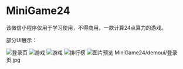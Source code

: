 # MiniGame24
该微信小程序仅用于学习使用，不得商用，一款计算24点算力的游戏。

部分UI展示：

![登录页](https://github.com/KateJun/MiniGame24/blob/master/demoui/%E7%99%BB%E5%BD%95%E9%A1%B5.jpg)
![游戏](https://github.com/KateJun/MiniGame24/blob/master/demoui/%E6%8C%91%E6%88%98%E6%A8%A1%E5%BC%8F-1.jpg)
![游戏](https://github.com/KateJun/MiniGame24/blob/master/demoui/%E6%8C%91%E6%88%98%E6%A8%A1%E5%BC%8F-5.jpg)
![排行榜](https://github.com/KateJun/MiniGame24/blob/master/demoui/%E6%8E%92%E8%A1%8C%E6%A6%9C-%E5%91%A8%E6%A6%9C.jpg)
![图片预览](https://github.com/KateJun/MiniGame24/blob/master/demoui/%E5%9B%BE%E7%89%87%E9%A2%84%E8%A7%88.jpg)
MiniGame24/demoui/登录页.jpg
